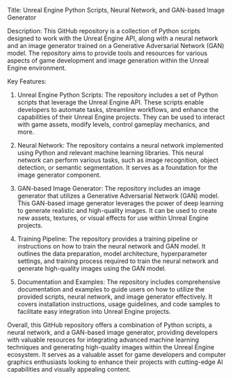 Title: Unreal Engine Python Scripts, Neural Network, and GAN-based Image Generator

Description:
This GitHub repository is a collection of Python scripts designed to work with the Unreal Engine API, along with a neural network and an image generator trained on a Generative Adversarial Network (GAN) model. The repository aims to provide tools and resources for various aspects of game development and image generation within the Unreal Engine environment.

Key Features:
1. Unreal Engine Python Scripts: The repository includes a set of Python scripts that leverage the Unreal Engine API. These scripts enable developers to automate tasks, streamline workflows, and enhance the capabilities of their Unreal Engine projects. They can be used to interact with game assets, modify levels, control gameplay mechanics, and more.

2. Neural Network: The repository contains a neural network implemented using Python and relevant machine learning libraries. This neural network can perform various tasks, such as image recognition, object detection, or semantic segmentation. It serves as a foundation for the image generator component.

3. GAN-based Image Generator: The repository includes an image generator that utilizes a Generative Adversarial Network (GAN) model. This GAN-based image generator leverages the power of deep learning to generate realistic and high-quality images. It can be used to create new assets, textures, or visual effects for use within Unreal Engine projects.

4. Training Pipeline: The repository provides a training pipeline or instructions on how to train the neural network and GAN model. It outlines the data preparation, model architecture, hyperparameter settings, and training process required to train the neural network and generate high-quality images using the GAN model.

5. Documentation and Examples: The repository includes comprehensive documentation and examples to guide users on how to utilize the provided scripts, neural network, and image generator effectively. It covers installation instructions, usage guidelines, and code samples to facilitate easy integration into Unreal Engine projects.

Overall, this GitHub repository offers a combination of Python scripts, a neural network, and a GAN-based image generator, providing developers with valuable resources for integrating advanced machine learning techniques and generating high-quality images within the Unreal Engine ecosystem. It serves as a valuable asset for game developers and computer graphics enthusiasts looking to enhance their projects with cutting-edge AI capabilities and visually appealing content.
